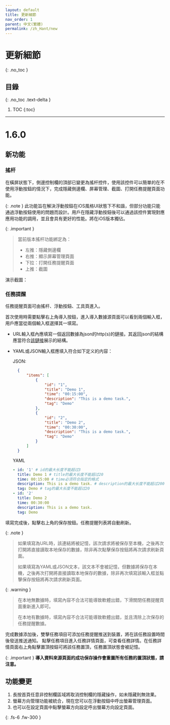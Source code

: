 ```yaml
---
layout: default
title: 更新細節
nav_order: 1
parent: 中文(繁體)
permalink: /zh_Hant/new
---
```


# 更新細節
{: .no_toc }

## 目錄
{: .no_toc .text-delta }

1. TOC
{:toc}

---

# 1.6.0

## 新功能

### 搖杆

在橫屏狀態下，側邊控制欄的頂部已變更為搖杆控件，使用該控件可以簡單的在不使用浮動按鈕的情況下，完成隱藏側邊欄、屏幕管理、截圖、打開任務提醒頁面功能。

{: .note }
此功能旨在解決浮動按鈕在iOS風格UI狀態下不和諧，但部分功能只能通過浮動按鈕使用的問題而設計。用戶在隱藏浮動按鈕後可以通過該控件實現對應應用功能的調用，並且會具有更好的性能。將在iOS版本獨佔。

{: .important }
> 當前版本搖杆功能綁定為：
> - 左推：隱藏側邊欄 
> - 右推：顯示屏幕管理頁面 
> - 下拉：打開任務提醒頁面 
> - 上推：截圖 


演示截圖：
[]()

### 任務提醒

任務提醒頁面可由搖杆、浮動按鈕、工具頁進入。

首次使用時需要點擊右上角導入按鈕，進入導入數據源頁面可以看到兩個輸入框，用戶應當從兩個輸入框選擇其一填寫。

- URL輸入框內應填寫一個返回數據為json的http(s)的鏈接。其返回json的結構應當符合[該鏈接](https://conntower.github.io/data/json/CT_tasks.json)展示的結構。
- YAML或JSON輸入框應填入符合如下定义的内容：

  JSON:
  ```json
    {
        "items": [
            {
                "id": "1",
                "title": "Demo 1",
                "time": "00:15:00",
                "description": "This is a demo task.",
                "tag": "Demo"
            },
            {
                "id": "2",
                "title": "Demo 2",
                "time": "00:30:00",
                "description": "This is a demo task.",
                "tag": "Demo"
            }
        ]
    }
  ```
  
  YAML
  ```yaml
  - id: '1' # id的最大长度不能超过3
    title: Demo 1 # title的最大长度不能超过20
    time: 00:15:00 # time必须符合指定的格式
    description: This is a demo task. # description的最大长度不能超过200
    tag: Demo # tag的最大长度不能超过20
  - id: '2'
    title: Demo 2
    time: 00:30:00
    description: This is a demo task.
    tag: Demo
  ```

填寫完成後，點擊右上角的保存按鈕。任務提醒列表將自動刷新。

{: .note }
> 如果填寫為URL時，該連結將被記憶，該次請求將被保存至本機，之後再次打開將直接讀取本地保存的數據，除非再次點擊保存按鈕將再次請求刷新頁面。
>
> 如果填寫為YAML或JSON文本，該文本不會被記憶，但數據將保存在本機，之後再次打開將直接讀取本地保存的數據，除非再次填寫該輸入框並點擊保存按鈕將再次請求刷新頁面。

{: .warning }
> 在本地無數據時，填寫內容不合法可能導致軟體出錯，下滑關閉任務提醒頁面重新進入即可。
>
> 在本地有數據時，填寫內容不合法可能導致軟體出錯，並且清除上次保存的任務提醒數據。

完成數據添加後，雙擊任務項目可添加任務提醒推送到裝置，將在該任務設置時間後發送推送通知。
點擊任務項目進入任務詳情頁面，可查看任務詳情。在任務詳情頁面右上角點擊置頂按鈕可將該任務置頂，任務置頂狀態會被記憶。

{: .important }
**導入資料來源頁面的成功保存操作會重置所有任務的置頂狀態，請注意。**

## 功能變更

1. 長按首頁任意非控制欄區域將取消控制欄的隱藏操作，如未隱藏則無效果。
2. 螢幕方向管理功能被統合，現在您可以在浮動按鈕中呼出螢幕管理頁面。
3. 也可以在設定頁面中點擊螢幕方向設定呼出螢幕方向設定頁面。

{: .fs-6 .fw-300 }